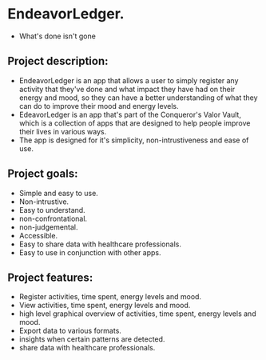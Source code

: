 # EndeavorLedger.

- What's done isn't gone

## Project description:

- EndeavorLedger is an app that allows a user to simply register any activity that they've done and what impact they have had on their energy and mood, so they can have a better understanding of what they can do to improve their mood and energy levels.
- EdeavorLedger is an app that's part of the Conqueror's Valor Vault, which is a collection of apps that are designed to help people improve their lives in various ways.
- The app is designed for it's simplicity, non-intrustiveness and ease of use.

## Project goals:

- Simple and easy to use.
- Non-intrustive.
- Easy to understand.
- non-confrontational.
- non-judgemental.
- Accessible.
- Easy to share data with healthcare professionals.
- Easy to use in conjunction with other apps.

## Project features:

- Register activities, time spent, energy levels and mood.
- View activities, time spent, energy levels and mood.
- high level graphical overview of activities, time spent, energy levels and mood.
- Export data to various formats.
- insights when certain patterns are detected.
- share data with healthcare professionals.
